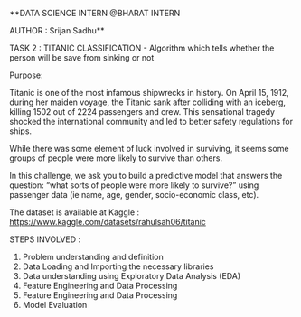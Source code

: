 
**DATA SCIENCE INTERN @BHARAT INTERN

AUTHOR : Srijan Sadhu**

TASK 2 : TITANIC CLASSIFICATION - Algorithm which tells whether the person will be save from sinking or not

Purpose:

Titanic is one of the most infamous shipwrecks in history. On April 15, 1912, during her maiden voyage, the Titanic sank after colliding with an iceberg, killing 1502 out of 2224 passengers and crew. This sensational tragedy shocked the international community and led to better safety regulations for ships.

While there was some element of luck involved in surviving, it seems some groups of people were more likely to survive than others.

In this challenge, we ask you to build a predictive model that answers the question: “what sorts of people were more likely to survive?” using passenger data (ie name, age, gender, socio-economic class, etc).

The dataset is available at Kaggle : https://www.kaggle.com/datasets/rahulsah06/titanic

STEPS INVOLVED :
1. Problem understanding and definition
2. Data Loading and Importing the necessary libraries
3. Data understanding using Exploratory Data Analysis (EDA)
4. Feature Engineering and Data Processing
5. Feature Engineering and Data Processing
6. Model Evaluation
